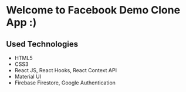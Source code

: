 # Welcome to Facebook Demo Clone App :)

## Used Technologies

- HTML5
- CSS3 
- React JS, React Hooks, React Context API
- Material UI
- Firebase Firestore, Google Authentication

